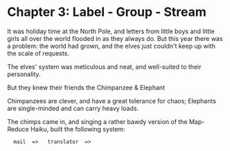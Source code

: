 # Chapter 3: Label - Group - Stream

It was holiday time at the North Pole, and letters from little boys and little girls all over the world flooded in as they always do. But this year there was a problem: the world had grown, and the elves just couldn't keep up with the scale of requests.

The elves' system was meticulous and neat, and well-suited to their personality.

But they knew their friends the Chimpanzee & Elephant 

Chimpanzees are clever, and have a great tolerance for chaos; Elephants are single-minded and can carry heavy loads. 

The chimps came in, and singing a rather bawdy version of the Map-Reduce Haiku, built the following system:


      mail  =>   translator  => 



